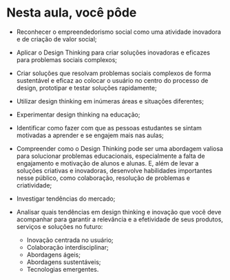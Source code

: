 # Nesta aula, você pôde

- Reconhecer o empreendedorismo social como uma atividade inovadora e de criação de valor social;

- Aplicar o Design Thinking para criar soluções inovadoras e eficazes para problemas sociais complexos;

- Criar soluções que resolvam problemas sociais complexos de forma sustentável e eficaz ao colocar o usuário no centro do processo de design, prototipar e testar soluções rapidamente;

- Utilizar design thinking em inúmeras áreas e situações diferentes;

- Experimentar design thinking na educação;

- Identificar como fazer com que as pessoas estudantes se sintam motivadas a aprender e se engajem mais nas aulas;

- Compreender como o Design Thinking pode ser uma abordagem valiosa para solucionar problemas educacionais, especialmente a falta de engajamento e motivação de alunos e alunas. E, além de levar a soluções criativas e inovadoras, desenvolve habilidades importantes nesse público, como colaboração, resolução de problemas e criatividade;

- Investigar tendências do mercado;

- Analisar quais tendências em design thinking e inovação que você deve acompanhar para garantir a relevância e a efetividade de seus produtos, serviços e soluções no futuro:
  - Inovação centrada no usuário;
  - Colaboração interdisciplinar;
  - Abordagens ágeis;
  - Abordagens sustentáveis;
  - Tecnologias emergentes.
